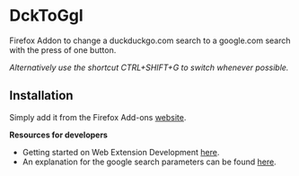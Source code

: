 # DckToGgl

Firefox Addon to change a duckduckgo.com search to a google.com search with the press of one button.

*Alternatively use the shortcut CTRL+SHIFT+G to switch whenever possible.*

## Installation
Simply add it from the Firefox Add-ons [website](https://addons.mozilla.org/de/firefox/addon/dcktoggl/).

**Resources for developers**

* Getting started on Web Extension Development [here](https://developer.mozilla.org/en-US/docs/Mozilla/Add-ons/WebExtensions).
* An explanation for the google search parameters can be found [here](https://moz.com/blog/the-ultimate-guide-to-the-google-search-parameters).
